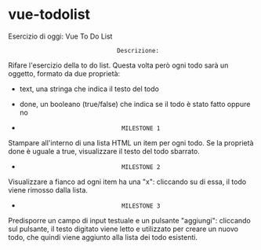 # vue-todolist
Esercizio di oggi: Vue To Do List


                                   Descrizione:

Rifare l'esercizio della to do list.
Questa volta però ogni todo sarà un oggetto, formato da due proprietà:

- text, una stringa che indica il testo del todo

- done, un booleano (true/false) che indica se il todo è stato fatto oppure no


-                                  MILESTONE 1

Stampare all'interno di una lista HTML un item per ogni todo.
Se la proprietà done è uguale a true, visualizzare il testo del todo sbarrato.


-                                  MILESTONE 2

Visualizzare a fianco ad ogni item ha una "x": cliccando su di essa, il todo viene rimosso dalla lista.


-                                  MILESTONE 3

Predisporre un campo di input testuale e un pulsante "aggiungi": cliccando sul pulsante, il testo digitato viene letto e utilizzato per creare un nuovo todo, che quindi viene aggiunto alla lista dei todo esistenti.


